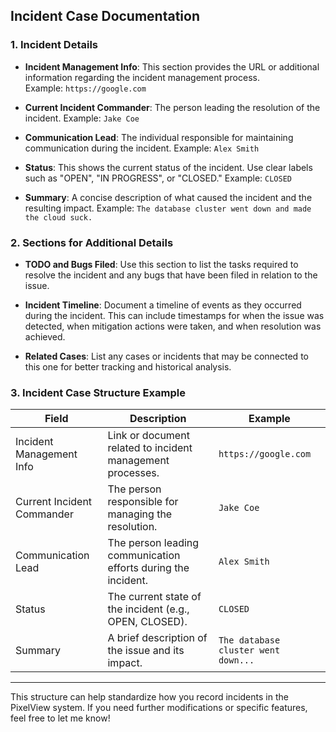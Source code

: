 ## Incident Case Documentation

### 1. **Incident Details**

- **Incident Management Info**: This section provides the URL or additional information regarding the incident management process.  
    Example: `https://google.com`
    
- **Current Incident Commander**: The person leading the resolution of the incident. Example: `Jake Coe`
    
- **Communication Lead**: The individual responsible for maintaining communication during the incident. Example: `Alex Smith`
    
- **Status**: This shows the current status of the incident. Use clear labels such as "OPEN", "IN PROGRESS", or "CLOSED." Example: `CLOSED`
    
- **Summary**: A concise description of what caused the incident and the resulting impact. Example: `The database cluster went down and made the cloud suck.`
    

### 2. **Sections for Additional Details**

- **TODO and Bugs Filed**: Use this section to list the tasks required to resolve the incident and any bugs that have been filed in relation to the issue.
    
- **Incident Timeline**: Document a timeline of events as they occurred during the incident. This can include timestamps for when the issue was detected, when mitigation actions were taken, and when resolution was achieved.
    
- **Related Cases**: List any cases or incidents that may be connected to this one for better tracking and historical analysis.
    

### 3. **Incident Case Structure Example**

| **Field**                  | **Description**                                               | **Example**                         |
| -------------------------- | ------------------------------------------------------------- | ----------------------------------- |
| Incident Management Info   | Link or document related to incident management processes.    | `https://google.com`                |
| Current Incident Commander | The person responsible for managing the resolution.           | `Jake Coe`                          |
| Communication Lead         | The person leading communication efforts during the incident. | `Alex Smith`                         |
| Status                     | The current state of the incident (e.g., OPEN, CLOSED).       | `CLOSED`                            |
| Summary                    | A brief description of the issue and its impact.              | `The database cluster went down...` |

---

This structure can help standardize how you record incidents in the PixelView system. If you need further modifications or specific features, feel free to let me know!